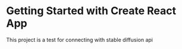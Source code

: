 # Getting Started with Create React App

This project is a test for connecting with stable diffusion api
